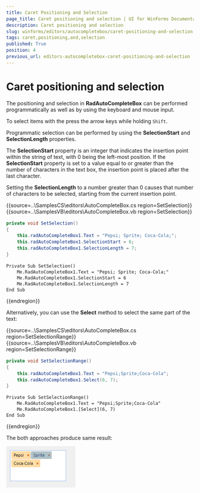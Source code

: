 ```yaml
---
title: Caret Positioning and Selection
page_title: Caret positioning and selection | UI for WinForms Documentation
description: Caret positioning and selection
slug: winforms/editors/autocompletebox/caret-positioning-and-selection
tags: caret,positioning,and,selection
published: True
position: 4
previous_url: editors-autocompletebox-caret-positioning-and-selection
---
```


# Caret positioning and selection

The positioning and selection in __RadAutoCompleteBox__ can be performed programmatically as well as by using the keyboard and mouse input.

To select items with the press the arrow keys while holding `Shift`.

Programmatic selection can be performed by using the __SelectionStart__ and __SelectionLength__ properties.

The __SelectionStart__ property is an integer that indicates the insertion point within the string of text, with 0 being the left-most position. If the __SelectionStart__ property is set to a value equal to or greater than the number of characters in the text box, the insertion point is placed after the last character.
        

Setting the __SelectionLength__ to a number greater than 0 causes that number of characters to be selected, starting from the current insertion point. 

{{source=..\SamplesCS\editors\AutoCompleteBox.cs region=SetSelection}} 
{{source=..\SamplesVB\editors\AutoCompleteBox.vb region=SetSelection}} 

````C#
private void SetSelection()
{
    this.radAutoCompleteBox1.Text = "Pepsi; Sprite; Coca-Cola;";
    this.radAutoCompleteBox1.SelectionStart = 6;
    this.radAutoCompleteBox1.SelectionLength = 7;
}

````
````VB.NET
Private Sub SetSelection()
    Me.RadAutoCompleteBox1.Text = "Pepsi; Sprite; Coca-Cola;"
    Me.RadAutoCompleteBox1.SelectionStart = 6
    Me.RadAutoCompleteBox1.SelectionLength = 7
End Sub

````

{{endregion}}  

Alternatively, you can use the __Select__ method to select the same part of the text: 

{{source=..\SamplesCS\editors\AutoCompleteBox.cs region=SetSelectionRange}} 
{{source=..\SamplesVB\editors\AutoCompleteBox.vb region=SetSelectionRange}} 

````C#
private void SetSelectionRange()
{
    this.radAutoCompleteBox1.Text = "Pepsi;Sprite;Coca-Cola";
    this.radAutoCompleteBox1.Select(6, 7);
}

````
````VB.NET
Private Sub SetSelectionRange()
    Me.RadAutoCompleteBox1.Text = "Pepsi;Sprite;Coca-Cola"
    Me.RadAutoCompleteBox1.[Select](6, 7)
End Sub

````

{{endregion}}  

The both approaches produce same result:

![editors-autocompletebox-caret-positioning-and-selection 001](images/editors-autocompletebox-caret-positioning-and-selection001.png)
